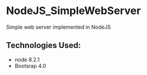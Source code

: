 # NodeJS_SimpleWebServer
Simple web server implemented in NodeJS

## Technologies Used:

* node 8.2.1
* Bootsrap 4.0